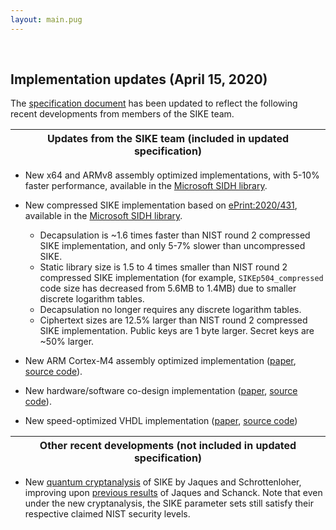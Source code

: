 ```yaml
---
layout: main.pug
---
```


<br>

## Implementation updates (April 15, 2020)

The [specification document](files/SIDH-spec.pdf) has been updated to reflect the following recent developments from members of the SIKE team.

| Updates from the SIKE team (included in updated specification) |
|-|

- New x64 and ARMv8 assembly optimized implementations, with 5-10% faster performance, available in the [Microsoft SIDH library](https://github.com/Microsoft/PQCrypto-SIDH).

- New compressed SIKE implementation based on [ePrint:2020/431](https://eprint.iacr.org/2020/431), available in the [Microsoft SIDH library](https://github.com/Microsoft/PQCrypto-SIDH).
  - Decapsulation is ~1.6 times faster than NIST round 2 compressed SIKE implementation, and only 5-7% slower than uncompressed SIKE.
  - Static library size is 1.5 to 4 times smaller than NIST round 2 compressed SIKE implementation (for example, `SIKEp504_compressed` code size has decreased from 5.6MB to 1.4MB) due to smaller discrete logarithm tables.
  - Decapsulation no longer requires any discrete logarithm tables.
  - Ciphertext sizes are 12.5% larger than NIST round 2 compressed SIKE implementation. Public keys are 1 byte larger. Secret keys are ~50% larger.

- New ARM Cortex-M4 assembly optimized implementation ([paper](https://eprint.iacr.org/2020/410), [source code](https://github.com/solowal/SIKE_M4)).

- New hardware/software co-design implementation ([paper](https://eprint.iacr.org/2020/040), [source code](https://github.com/pmassolino/hw-sike)).

- New speed-optimized VHDL implementation ([paper](https://eprint.iacr.org/2019/711), [source code](https://github.com/kozielbrian/VHDL-SIKE_R2))

| Other recent developments (not included in updated specification) |
|-|

- New [quantum cryptanalysis](https://eprint.iacr.org/2020/424) of SIKE by Jaques and Schrottenloher, improving upon [previous results](https://eprint.iacr.org/2019/103) of Jaques and Schanck. Note that even under the new cryptanalysis, the SIKE parameter sets still satisfy their respective claimed NIST security levels.

